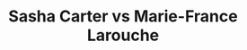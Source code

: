 ---
title: Sasha Carter vs Marie-France Larouche
player1:
  name: Carter, Sasha
  percent: 86
  wins: 3
  losses: 0
player2:
  name: Larouche, Marie-France
  percent: 73
  wins: 0
  losses: 3
games:
- player1:
    team: CA
    position: Second
    percent: 89
    win: 1
    loss: 0
  player2:
    team: QC
    position: Fourth
    percent: 68
    win: 0
    loss: 1
  event: Hearts
  year: 2008
  draw: Round Robin(3)
  score: QC 4 - CA 8
- player1:
    team: BC
    position: Second
    percent: 81
    win: 1
    loss: 0
  player2:
    team: QC
    position: Fourth
    percent: 64
    win: 0
    loss: 1
  event: Hearts
  year: 2011
  draw: Round Robin(10)
  score: BC 7 - QC 5
- player1:
    team: BC
    position: Third
    percent: 88
    win: 1
    loss: 0
  player2:
    team: QC
    position: Fourth
    percent: 84
    win: 0
    loss: 1
  event: Hearts
  year: 2012
  draw: Round Robin(1)
  score: QC 6 - BC 7
- player1:
    team: SCO
    position: Second
    percent: 84
    win: 1
    loss: 0
  player2:
    team: LAR
    position: Fourth
    percent: 83
    win: 0
    loss: 1
  event: Trials (Women)
  year: 2005
  draw: Round Robin(7)
  score: SCO 6 - LAR 5
---
